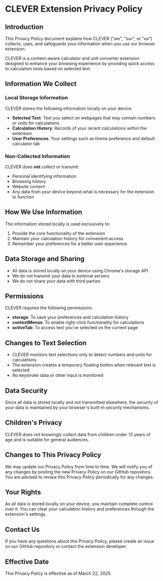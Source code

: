 # CLEVER Extension Privacy Policy

## Introduction

This Privacy Policy document explains how CLEVER ("we", "our", or "us") collects, uses, and safeguards your information when you use our browser extension.

CLEVER is a context-aware calculator and unit converter extension designed to enhance your browsing experience by providing quick access to calculation tools based on selected text.

## Information We Collect

### Local Storage Information
CLEVER stores the following information locally on your device:

- **Selected Text**: Text you select on webpages that may contain numbers or units for calculations
- **Calculation History**: Records of your recent calculations within the extension
- **User Preferences**: Your settings such as theme preference and default calculator tab

### Non-Collected Information
CLEVER does **not** collect or transmit:

- Personal identifying information
- Browsing history
- Website content
- Any data from your device beyond what is necessary for the extension to function

## How We Use Information

The information stored locally is used exclusively to:

1. Provide the core functionality of the extension
2. Maintain your calculation history for convenient access
3. Remember your preferences for a better user experience

## Data Storage and Sharing

- All data is stored locally on your device using Chrome's storage API
- We do not transmit your data to external servers
- We do not share your data with third parties

## Permissions

CLEVER requires the following permissions:

- **storage**: To save your preferences and calculation history
- **contextMenus**: To enable right-click functionality for calculations
- **activeTab**: To access text you've selected on the current page

## Changes to Text Selection

- CLEVER monitors text selections only to detect numbers and units for calculations
- The extension creates a temporary floating button when relevant text is selected
- No keystroke data or other input is monitored

## Data Security

Since all data is stored locally and not transmitted elsewhere, the security of your data is maintained by your browser's built-in security mechanisms.

## Children's Privacy

CLEVER does not knowingly collect data from children under 13 years of age and is suitable for general audiences.

## Changes to This Privacy Policy

We may update our Privacy Policy from time to time. We will notify you of any changes by posting the new Privacy Policy on our GitHub repository. You are advised to review this Privacy Policy periodically for any changes.

## Your Rights

As all data is stored locally on your device, you maintain complete control over it. You can clear your calculation history and preferences through the extension's settings.

## Contact Us

If you have any questions about this Privacy Policy, please create an issue on our GitHub repository or contact the extension developer.

## Effective Date

This Privacy Policy is effective as of March 22, 2025.
